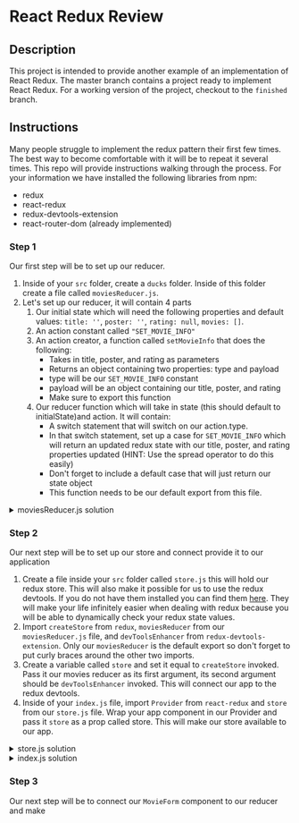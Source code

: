 # React Redux Review

## Description

This project is intended to provide another example of an implementation of React Redux. The master branch contains a project ready to implement React Redux. For a working version of the project, checkout to the `finished` branch.

## Instructions

Many people struggle to implement the redux pattern their first few times. The best way to become comfortable with it will be to repeat it several times. This repo will provide instructions walking through the process. For your information we have installed the following libraries from npm:

- redux
- react-redux
- redux-devtools-extension
- react-router-dom (already implemented)

### Step 1

Our first step will be to set up our reducer.

1. Inside of your `src` folder, create a `ducks` folder. Inside of this folder create a file called `moviesReducer.js`.
2. Let's set up our reducer, it will contain 4 parts
   1. Our initial state which will need the following properties and default values: `title: ''`, `poster: ''`, `rating: null`, `movies: []`.
   2. An action constant called `"SET_MOVIE_INFO"`
   3. An action creator, a function called `setMovieInfo` that does the following:
      - Takes in title, poster, and rating as parameters
      - Returns an object containing two properties: type and payload
      - type will be our `SET_MOVIE_INFO` constant
      - payload will be an object containing our title, poster, and rating
      - Make sure to export this function
   4. Our reducer function which will take in state (this should default to initialState)and action. It will contain:
      - A switch statement that will switch on our action.type.
      - In that switch statement, set up a case for `SET_MOVIE_INFO` which will return an updated redux state with our title, poster, and rating properties updated (HINT: Use the spread operator to do this easily)
      - Don't forget to include a default case that will just return our state object
      - This function needs to be our default export from this file.

<details>
  <summary>moviesReducer.js solution</summary>

```js
const initialState = {
  title: '',
  poster: '',
  rating: null,
  movies: [],
}

const SET_MOVIE_INFO = 'SET_MOVIE_INFO'

export const setMovieInfo = (title, poster, rating) => {
  return {
    type: SET_MOVIE_INFO,
    payload: { title, poster, rating },
  }
}

function moviesReducer(state = initialState, action) {
  switch (action.type) {
    case SET_MOVIE_INFO:
      return { ...state, ...action.payload }
    default:
      return state
  }
}

export default moviesReducer
```

</details>

### Step 2

Our next step will be to set up our store and connect provide it to our application

1. Create a file inside your `src` folder called `store.js` this will hold our redux store. This will also make it possible for us to use the redux devtools. If you do not have them installed you can find them [here](https://chrome.google.com/webstore/detail/redux-devtools/lmhkpmbekcpmknklioeibfkpmmfibljd?hl=en). They will make your life infinitely easier when dealing with redux because you will be able to dynamically check your redux state values.
2. Import `createStore` from `redux`, `moviesReducer` from our `moviesReducer.js` file, and `devToolsEnhancer` from `redux-devtools-extension`. Only our `moviesReducer` is the default export so don't forget to put curly braces around the other two imports.
3. Create a variable called `store` and set it equal to `createStore` invoked. Pass it our movies reducer as its first argument, its second argument should be `devToolsEnhancer` invoked. This will connect our app to the redux devtools.
4. Inside of your `index.js` file, import `Provider` from `react-redux` and `store` from our `store.js` file. Wrap your app component in our Provider and pass it `store` as a prop called store. This will make our store available to our app.

<details>
<summary>store.js solution</summary>

```js
import { createStore } from 'redux'
import moviesReducer from './ducks/moviesReducer'
import { devToolsEnhancer } from 'redux-devtools-extension'

export default createStore(moviesReducer, devToolsEnhancer())
```

</details>

<details>
<summary>index.js solution</summary>

```js
import React from 'react'
import ReactDOM from 'react-dom'
import './index.css'
import App from './App'
import { HashRouter as Router } from 'react-router-dom'
import {Provider} from 'react-redux
import store from './store'

ReactDOM.render(
  <Router>
    <Provider store={store}>
      <App />
    </Provider>
  </Router>,
  document.getElementById('root')
)
```

</details>

### Step 3

Our next step will be to connect our `MovieForm` component to our reducer and make
